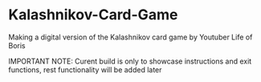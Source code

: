 # Kalashnikov-Card-Game

Making a digital version of the Kalashnikov card game by Youtuber Life of Boris


IMPORTANT NOTE: Curent build is only to showcase instructions and exit functions, rest functionality will be added later

